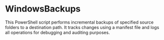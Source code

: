# WindowsBackups
This PowerShell script performs incremental backups of specified source folders to a destination path. It tracks changes using a manifest file and logs all operations for debugging and auditing purposes.
